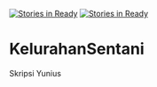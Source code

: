 [![Stories in Ready](https://badge.waffle.io/Ocph23/KelurahanSentani.png?label=ready&title=Ready)](https://waffle.io/Ocph23/KelurahanSentani?utm_source=badge)
[![Stories in Ready](https://badge.waffle.io/Ocph23/KelurahanSentani.png?label=ready&title=Ready)](https://waffle.io/Ocph23/KelurahanSentani?utm_source=badge)
# KelurahanSentani
Skripsi Yunius
